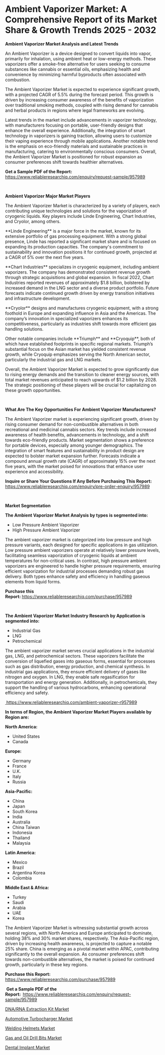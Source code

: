<p><h1>Ambient Vaporizer Market: A Comprehensive Report of its Market Share & Growth Trends 2025 - 2032</h1></p><p><strong>Ambient Vaporizer Market Analysis and Latest Trends</strong></p>
<p><p>An Ambient Vaporizer is a device designed to convert liquids into vapor, primarily for inhalation, using ambient heat or low-energy methods. These vaporizers offer a smoke-free alternative for users seeking to consume substances like cannabis or essential oils, emphasizing health and convenience by minimizing harmful byproducts often associated with combustion.</p><p>The Ambient Vaporizer Market is expected to experience significant growth, with a projected CAGR of 5.5% during the forecast period. This growth is driven by increasing consumer awareness of the benefits of vaporization over traditional smoking methods, coupled with rising demand for cannabis and herbal products in regions where legal frameworks are evolving. </p><p>Latest trends in the market include advancements in vaporizer technology, with manufacturers focusing on portable, user-friendly designs that enhance the overall experience. Additionally, the integration of smart technology in vaporizers is gaining traction, allowing users to customize their vaping experience through mobile applications. Another notable trend is the emphasis on eco-friendly materials and sustainable practices in manufacturing, catering to environmentally conscious consumers. Overall, the Ambient Vaporizer Market is positioned for robust expansion as consumer preferences shift towards healthier alternatives.</p></p>
<p><strong>Get a Sample PDF of the Report:&nbsp;</strong> <a href="https://www.reliableresearchiq.com/enquiry/request-sample/957989?utm_campaign=103&utm_medium=2&utm_source=Github&utm_content=ia&utm_term=21032025&utm_id=ambient-vaporizer">https://www.reliableresearchiq.com/enquiry/request-sample/957989</a></p>
<p>&nbsp;</p>
<p><strong>Ambient Vaporizer Major Market Players</strong></p>
<p><p>The Ambient Vaporizer Market is characterized by a variety of players, each contributing unique technologies and solutions for the vaporization of cryogenic liquids. Key players include Linde Engineering, Chart Industries, and Cryolor, among others.</p><p>**Linde Engineering** is a major force in the market, known for its extensive portfolio of gas processing equipment. With a strong global presence, Linde has reported a significant market share and is focused on expanding its production capacities. The company's commitment to sustainability and innovation positions it for continued growth, projected at a CAGR of 5% over the next five years.  </p><p>**Chart Industries** specializes in cryogenic equipment, including ambient vaporizers. The company has demonstrated consistent revenue growth through strategic acquisitions and global expansion. In fiscal 2022, Chart Industries reported revenues of approximately $1.8 billion, bolstered by increased demand in the LNG sector and a diverse product portfolio. Future forecasts indicate continued growth driven by energy transition initiatives and infrastructure development.</p><p>**Cryolor** designs and manufactures cryogenic equipment, with a strong foothold in Europe and expanding influence in Asia and the Americas. The company’s innovation in specialized vaporizers enhances its competitiveness, particularly as industries shift towards more efficient gas handling solutions.</p><p>Other notable companies include **Triumph** and **Cryoquip**, both of which have established footprints in specific regional markets. Triumph’s substantial focus on the Asian market has yielded consistent revenue growth, while Cryoquip emphasizes serving the North American sector, particularly the industrial gas and LNG markets.</p><p>Overall, the Ambient Vaporizer Market is expected to grow significantly due to rising energy demands and the transition to cleaner energy sources, with total market revenues anticipated to reach upwards of $1.2 billion by 2028. The strategic positioning of these players will be crucial for capitalizing on these growth opportunities.</p></p>
<p>&nbsp;</p>
<p><strong>What Are The Key Opportunities For Ambient Vaporizer Manufacturers?</strong></p>
<p><p>The Ambient Vaporizer market is experiencing significant growth, driven by rising consumer demand for non-combustible alternatives in both recreational and medicinal cannabis sectors. Key trends include increased awareness of health benefits, advancements in technology, and a shift towards eco-friendly products. Market segmentation shows a preference for portable devices, especially among younger demographics. The integration of smart features and sustainability in product design are expected to bolster market expansion further. Forecasts indicate a compound annual growth rate (CAGR) of approximately 15% over the next five years, with the market poised for innovations that enhance user experience and accessibility.</p></p>
<p><strong>Inquire or Share Your Questions If Any Before Purchasing This Report:</strong> <a href="https://www.reliableresearchiq.com/enquiry/pre-order-enquiry/957989?utm_campaign=103&utm_medium=2&utm_source=Github&utm_content=ia&utm_term=21032025&utm_id=ambient-vaporizer">https://www.reliableresearchiq.com/enquiry/pre-order-enquiry/957989</a></p>
<p>&nbsp;</p>
<p><strong>Market Segmentation</strong></p>
<p><strong>The Ambient Vaporizer Market Analysis by types is segmented into:</strong></p>
<p><ul><li>Low Pressure Ambient Vaporizer</li><li>High Pressure Ambient Vaporizer</li></ul></p>
<p><p>The ambient vaporizer market is categorized into low pressure and high pressure variants, each designed for specific applications in gas utilization. Low pressure ambient vaporizers operate at relatively lower pressure levels, facilitating seamless vaporization of cryogenic liquids at ambient temperatures for non-critical uses. In contrast, high pressure ambient vaporizers are engineered to handle higher pressure requirements, ensuring efficient vaporization for industrial processes demanding robust gas delivery. Both types enhance safety and efficiency in handling gaseous elements from liquid forms.</p></p>
<p><strong>Purchase this Report:&nbsp;</strong><a href="https://www.reliableresearchiq.com/purchase/957989?utm_campaign=103&utm_medium=2&utm_source=Github&utm_content=ia&utm_term=21032025&utm_id=ambient-vaporizer">https://www.reliableresearchiq.com/purchase/957989</a></p>
<p>&nbsp;</p>
<p><strong>The Ambient Vaporizer Market Industry Research by Application is segmented into:</strong></p>
<p><ul><li>Industrial Gas</li><li>LNG</li><li>Petrochemical</li></ul></p>
<p><p>The ambient vaporizer market serves crucial applications in the industrial gas, LNG, and petrochemical sectors. These vaporizers facilitate the conversion of liquefied gases into gaseous forms, essential for processes such as gas distribution, energy production, and chemical synthesis. In industrial gas applications, they ensure efficient delivery of gases like nitrogen and oxygen. In LNG, they enable safe regasification for transportation and energy generation. Additionally, in petrochemicals, they support the handling of various hydrocarbons, enhancing operational efficiency and safety.</p></p>
<p><a href="https://www.reliableresearchiq.com/ambient-vaporizer-r957989?utm_campaign=103&utm_medium=2&utm_source=Github&utm_content=ia&utm_term=21032025&utm_id=ambient-vaporizer">&nbsp;https://www.reliableresearchiq.com/ambient-vaporizer-r957989</a></p>
<p><strong>In terms of Region, the Ambient Vaporizer Market Players available by Region are:</strong></p>
<p>
    <p> <strong> North America: </strong>
        <ul>
            <li>United States</li>
            <li>Canada</li>
        </ul>
        </p> 
    <p> <strong> Europe: </strong>
        <ul>
            <li>Germany</li>
            <li>France</li>
            <li>U.K.</li>
            <li>Italy</li>
            <li>Russia</li>
        </ul>
        </p> 
    <p> <strong> Asia-Pacific: </strong>
        <ul>
            <li>China</li>
            <li>Japan</li>
            <li>South Korea</li>
            <li>India</li>
            <li>Australia</li>
            <li>China Taiwan</li>
            <li>Indonesia</li>
            <li>Thailand</li>
            <li>Malaysia</li>
        </ul>
        </p> 
    <p> <strong> Latin America: </strong>
        <ul>
            <li>Mexico</li>
            <li>Brazil</li>
            <li>Argentina Korea</li>
            <li>Colombia</li>
        </ul>
        </p> 
    <p> <strong> Middle East & Africa: </strong>
        <ul>
            <li>Turkey</li>
            <li>Saudi</li>
            <li>Arabia</li>
            <li>UAE</li>
            <li>Korea</li>
        </ul>
    </p>
    </p>
<p><p>The Ambient Vaporizer Market is witnessing substantial growth across several regions, with North America and Europe anticipated to dominate, holding 38% and 30% market shares, respectively. The Asia-Pacific region, driven by increasing health awareness, is projected to capture a notable 25% share. China is emerging as a pivotal market within APAC, contributing significantly to the overall expansion. As consumer preferences shift towards non-combustible alternatives, the market is poised for continued growth, particularly in these key regions.</p></p>
<p><strong>Purchase this Report: </strong><a href="https://www.reliableresearchiq.com/purchase/957989?utm_campaign=103&utm_medium=2&utm_source=Github&utm_content=ia&utm_term=21032025&utm_id=ambient-vaporizer">https://www.reliableresearchiq.com/purchase/957989</a></p>
<p>&nbsp;<strong>Get a Sample PDF of the Report:&nbsp;&nbsp;</strong><a href="https://www.reliableresearchiq.com/enquiry/request-sample/957989?utm_campaign=103&utm_medium=2&utm_source=Github&utm_content=ia&utm_term=21032025&utm_id=ambient-vaporizer">https://www.reliableresearchiq.com/enquiry/request-sample/957989</a></p>
<p><strong></strong></p>
<p><p><a href="https://github.com/houltngake/Market-Research-Report-List-1/blob/main/dnarna-extraction-kit-market.md?utm_campaign=103&utm_medium=2&utm_source=Github&utm_content=ia&utm_term=21032025&utm_id=ambient-vaporizer">DNA/RNA Extraction Kit Market</a></p><p><a href="https://github.com/direepittr/Market-Research-Report-List-1/blob/main/automotive-turbocharger-market.md?utm_campaign=103&utm_medium=2&utm_source=Github&utm_content=ia&utm_term=21032025&utm_id=ambient-vaporizer">Automotive Turbocharger Market</a></p><p><a href="https://github.com/zeyddaddo4/Market-Research-Report-List-1/blob/main/welding-helmets-market.md?utm_campaign=103&utm_medium=2&utm_source=Github&utm_content=ia&utm_term=21032025&utm_id=ambient-vaporizer">Welding Helmets Market</a></p><p><a href="https://github.com/quiraytaibat/Market-Research-Report-List-1/blob/main/gas-and-oil-drill-bits-market.md?utm_campaign=103&utm_medium=2&utm_source=Github&utm_content=ia&utm_term=21032025&utm_id=ambient-vaporizer">Gas and Oil Drill Bits Market</a></p><p><a href="https://github.com/pllahoithana9/Market-Research-Report-List-1/blob/main/dental-implant-market.md?utm_campaign=103&utm_medium=2&utm_source=Github&utm_content=ia&utm_term=21032025&utm_id=ambient-vaporizer">Dental Implant Market</a></p></p>